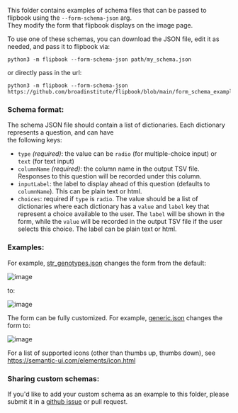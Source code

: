 This folder contains examples of schema files that can be passed to flipbook using the `--form-schema-json` arg.   
They modify the form that flipbook displays on the image page.  

To use one of these schemas, you can download the JSON file, edit it as needed, and pass it to flipbook via: 
```
python3 -m flipbook --form-schema-json path/my_schema.json
```
or directly pass in the url: 
```
python3 -m flipbook --form-schema-json https://github.com/broadinstitute/flipbook/blob/main/form_schema_examples/str_genotypes.json
```

### Schema format:

The schema JSON file should contain a list of dictionaries. Each dictionary represents a question, and can have   
the following keys:

- `type` *(required)*: the value can be `radio` (for multiple-choice input) or `text` (for text input)
- `columnName` *(required)*: the column name in the output TSV file. Responses to this question will be recorded under this column.  
- `inputLabel`: the label to display ahead of this question (defaults to `columnName`). This can be plain text or html.
- `choices`: required if `type` is `radio`. The value should be a list of dictionaries where each dictionary has a `value` and `label` key that represent a choice available to the user. 
   The `label` will be shown in the form, while the `value` will be recorded in the output TSV file if the user selects this choice. The label can be plain text or html.


### Examples:

For example, [str_genotypes.json](https://github.com/broadinstitute/flipbook/blob/main/form_schema_examples/str_genotypes.json)
changes the form from the default:

![image](https://user-images.githubusercontent.com/6240170/118541214-733a4580-b71f-11eb-9348-27c3c94a20ff.png)

to:

![image](https://user-images.githubusercontent.com/6240170/118540459-9adcde00-b71e-11eb-814c-b9063eab1957.png)


The form can be fully customized. For example, [generic.json](https://github.com/broadinstitute/flipbook/blob/main/form_schema_examples/generic.json)
changes the form to:

![image](https://user-images.githubusercontent.com/6240170/118543032-c3b2a280-b721-11eb-8651-258a378e7bbc.png)

For a list of supported icons (other than thumbs up, thumbs down), see
https://semantic-ui.com/elements/icon.html


### Sharing custom schemas:

If you'd like to add your custom schema as an example to this folder, please submit it in a [github issue](https://github.com/broadinstitute/flipbook/issues) or pull request.
